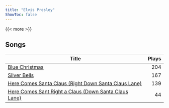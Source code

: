 ```yaml
---
title: "Elvis Presley"
ShowToc: false
---
```


{{< more >}}

## Songs
Title | Plays 
----- | -----: 
[Blue Christmas](/songs/blue-christmas) | 204
[Silver Bells](/songs/silver-bells) | 167
[Here Comes Santa Claus (Right Down Santa Claus Lane)](/songs/here-comes-santa-claus-right-down-santa-claus-lane) | 139
[Here Comes Sant Right a Claus (Down Santa Claus Lane)](/songs/here-comes-sant-right-a-claus-down-santa-claus-lane) | 44

